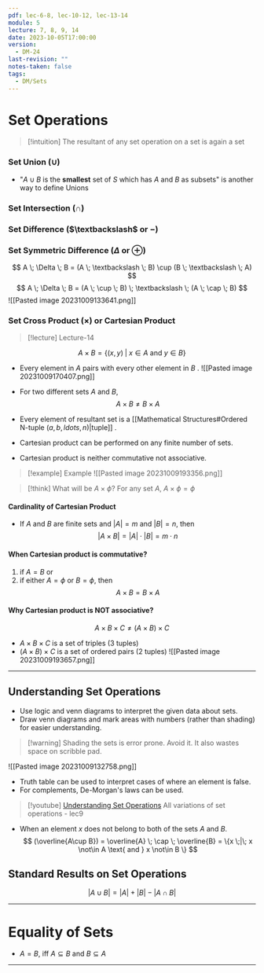```yaml
---
pdf: lec-6-8, lec-10-12, lec-13-14
module: 5
lecture: 7, 8, 9, 14
date: 2023-10-05T17:00:00
version:
  - DM-24
last-revision: ""
notes-taken: false
tags:
  - DM/Sets
---
```

# Set Operations

> [!intuition] The resultant of any set operation on a set is again a set

### Set Union ($\cup$)
- "$A \cup B$ is the **smallest** set of $S$ which has $A$ and $B$ as subsets" is another way to define Unions

### Set Intersection ($\cap$)


### Set Difference ($\textbackslash$ or $-$)


### Set Symmetric Difference ($\Delta$ or $\oplus$)
$$
A \; \Delta \; B = (A \; \textbackslash \; B) \cup (B \; \textbackslash \; A)
$$
$$
A \; \Delta \; B = (A \; \cup \; B) \; \textbackslash \; (A \; \cap \; B)
$$
![[Pasted image 20231009133641.png]]

### Set Cross Product ($\times$) or Cartesian Product

> [!lecture] Lecture-14

$$
A \times B = \{ (x, y) \; | \; x \in A \text{ and } y \in B\}
$$
- Every element in $A$ pairs with every other element in $B$ .
![[Pasted image 20231009170407.png]]
- For two different sets $A$ and $B$,
$$
A \times B \not= B \times A
$$

- Every element of resultant set is a [[Mathematical Structures#Ordered N-tuple $(a, b, ldots, n)$|tuple]] . 
- Cartesian product can be performed on any finite number of sets.
- Cartesian product is neither commutative not associative.


> [!example] Example
> ![[Pasted image 20231009193356.png]]


> [!think] What will be $A \times \phi$?
> For any set $A$, $A \times \phi = \phi$ 

#### Cardinality of Cartesian Product
- If $A$ and $B$ are finite sets and $|A| = m$ and $|B| = n$, then
$$
|A \times B| = |A| \cdot |B| = m \cdot n
$$

#### When Cartesian product is commutative?

1. if $A = B$ or 
2. if either $A = \phi$ or $B = \phi$, then
$$
A \times B = B \times A
$$

#### Why Cartesian product is NOT associative?
$$A \times B \times C \not= (A \times B) \times C$$
- $A \times B \times C$ is a set of triples (3 tuples)
- $(A \times B) \times C$ is a set of ordered pairs (2 tuples)
![[Pasted image 20231009193657.png]]


----
## Understanding Set Operations
- Use logic and venn diagrams to interpret the given data about sets.
- Draw venn diagrams and mark areas with numbers (rather than shading) for easier understanding.
> [!warning] Shading the sets is error prone. Avoid it. It also wastes space on scribble pad.

![[Pasted image 20231009132758.png]]

- Truth table can be used to interpret cases of where an element is false.
- For complements, De-Morgan's laws can be used.

> [!youtube]  [Understanding Set Operations](https://www.youtube.com/watch?v=oAbWQomIEbU)
> All variations of set operations - lec9

- When an element $x$ does not belong to both of the sets $A$ and $B$.
$$
(\overline{A\cup B}) = \overline{A} \; \cap \; \overline{B} = \{x \;|\; x \not\in A \text{ and } x \not\in B \}
$$

## Standard Results on Set Operations
$$
|A \cup B| = |A| + |B| - |A \cap B| 
$$



----
# Equality of Sets

- $A = B$, iff $A \subseteq B$ and $B \subseteq A$

----

